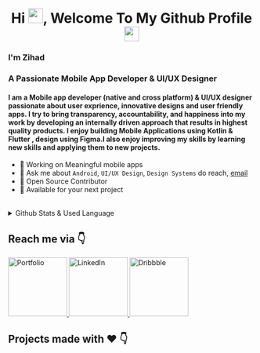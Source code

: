 
<h1 align="center">Hi <img src="https://raw.githubusercontent.com/MartinHeinz/MartinHeinz/master/wave.gif" width="30px">, Welcome To My Github Profile <img src="https://images.emojiterra.com/google/android-11/512px/1f468-1f4bb.png" width="30px"></h1>

### I'm Zihad
### A Passionate Mobile App Developer & UI/UX Designer 
<h4 >I am a Mobile app developer (native and cross platform) & UI/UX designer passionate about user exprience, innovative designs and user friendly apps. I try to bring transparency, accountability, and happiness into my work by developing an internally driven approach that results in highest quality products. I enjoy building Mobile Applications using Kotlin & Flutter , design using Figma.I also enjoy improving my skills by learning new skills and applying them to new projects.</h4>

* 📱 Working on Meaningful mobile apps 
* 💬 Ask me about ``Android``, ``UI/UX Design``, ``Design Systems``  do reach, [email](mailto:mdzihad321@gmail.com)
* 📝 Open Source Contributor
* 💌 Available for your next project

<br />
<details>
<summary> Github Stats & Used Language</summary>
<br>
 
![Zihad's GitHub stats](https://github-readme-stats.vercel.app/api?username=mdzihad89&show_icons=true&theme=radical)
 
<a href="https://github.com/mdzihad89/github-readme-stats"><img alt="Zihad's Top Languages" src="https://github-readme-stats.vercel.app/api/top-langs/?username=mdzihad89&langs_count=8&count_private=true&layout=compact&theme=react&hide_border=true&bg_color=0D1117" /></a>
 
</details>

## Reach me via 👇
<p float="left">
 
 <a href="http://mdzihad.ezyro.com/" title="Redirect to Portfolio">
    <img src="https://user-images.githubusercontent.com/83513508/138871923-def73de7-067c-4008-a14a-d599bfde00d7.png" width="120" alt="Portfolio" />
  </a>
  
  <a href="https://www.linkedin.com/in/md-zihad-9286161a6/" title="Redirect to LinkedIn">
    <img src="https://user-images.githubusercontent.com/83513508/138793638-47206484-3036-477f-bbc7-cf1f67cdb9e9.png" width="120" alt="LinkedIn" />
  </a>
  
  <a href="https://dribbble.com/md_zihad" title="Redirect to Dribbble">
    <img src="https://user-images.githubusercontent.com/83513508/138793641-0f69aca0-dd3e-4cfc-a2ea-48094cbbbe00.png" width="120" alt="Dribbble" />
  </a>

</p>

## Projects made with ❤️ 👇

 




